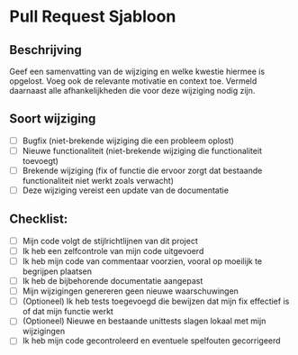 # Pull Request Sjabloon

## Beschrijving

Geef een samenvatting van de wijziging en welke kwestie hiermee is opgelost. Voeg ook de relevante motivatie en context toe. Vermeld daarnaast alle afhankelijkheden die voor deze wijziging nodig zijn.

## Soort wijziging

- [ ] Bugfix (niet-brekende wijziging die een probleem oplost)
- [ ] Nieuwe functionaliteit (niet-brekende wijziging die functionaliteit toevoegt)
- [ ] Brekende wijziging (fix of functie die ervoor zorgt dat bestaande functionaliteit niet werkt zoals verwacht)
- [ ] Deze wijziging vereist een update van de documentatie

## Checklist:

- [ ] Mijn code volgt de stijlrichtlijnen van dit project
- [ ] Ik heb een zelfcontrole van mijn code uitgevoerd
- [ ] Ik heb mijn code van commentaar voorzien, vooral op moeilijk te begrijpen plaatsen
- [ ] Ik heb de bijbehorende documentatie aangepast
- [ ] Mijn wijzigingen genereren geen nieuwe waarschuwingen
- [ ] (Optioneel) Ik heb tests toegevoegd die bewijzen dat mijn fix effectief is of dat mijn functie werkt
- [ ] (Optioneel) Nieuwe en bestaande unittests slagen lokaal met mijn wijzigingen
- [ ] Ik heb mijn code gecontroleerd en eventuele spelfouten gecorrigeerd
